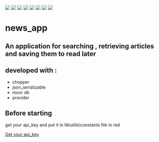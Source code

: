 <img src="https://user-images.githubusercontent.com/38481452/120585516-28fcd800-c432-11eb-86e4-4d7cbd91035a.PNG" />
<img src="https://user-images.githubusercontent.com/38481452/120585528-2dc18c00-c432-11eb-8c49-4602a6516171.jpg" />
<img src="https://user-images.githubusercontent.com/38481452/120585555-374af400-c432-11eb-84f1-45ee77a69906.jpg" />
<img src="https://user-images.githubusercontent.com/38481452/120585559-3ade7b00-c432-11eb-9bea-c96774280375.jpg" />
<img src="https://user-images.githubusercontent.com/38481452/120585571-416cf280-c432-11eb-8a8a-e20dcfde94d9.jpg" />
<img src="https://user-images.githubusercontent.com/38481452/120585582-47fb6a00-c432-11eb-84bc-18b804d44d0f.jpg" />
<img src="https://user-images.githubusercontent.com/38481452/120585593-4e89e180-c432-11eb-8fee-c6c9275a6af1.jpg" />
<img src="https://user-images.githubusercontent.com/38481452/120585600-5184d200-c432-11eb-9f68-b51925735056.jpg" />

# news_app

## An application for searching , retrieving articles and saving them to read later

## developed with :
* chopper
* json_serializable
* moor db
* provider

## Before starting 
get your api_key and put it in lib\utils\constants file in red

[Get your api_key](https://newsapi.org/)








